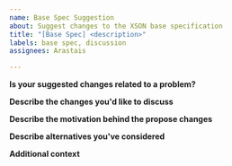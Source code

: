 ```yaml
---
name: Base Spec Suggestion
about: Suggest changes to the XSON base specification
title: "[Base Spec] <description>"
labels: base spec, discussion
assignees: Arastais

---
```


**Is your suggested changes related to a problem?**
<!-- A clear and concise description of any problems you may have. If not applicable, you can omit this part.-->


**Describe the changes you'd like to discuss**
<!-- A clear and concise description of the changes.-->


**Describe the motivation behind the propose changes**
<!-- Explain why you would like to see or discuss these changes.-->


**Describe alternatives you've considered**
<!-- A clear and concise description of any alternative solutions or features you've considered. This part can be omitted and the title can be removed if it's not applicable -->


**Additional context**
<!-- Add any other optional context about the suggested changes here. Remove the title if not applicable. -->
